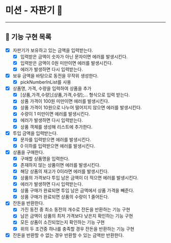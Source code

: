 # 미션 - 자판기 🧃

---
## 📝 기능 구현 목록

- [x] 자판기가 보유하고 있는 금액을 입력받는다.
  - [x] 입력받은 금액이 숫자가 아닌 문자이면 에러를 발생시킨다.
  - [x] 입력받은 금액이 0원 미만이면 에러를 발생시킨다.
  - [x] 에러가 발생하면 다시 입력받는다.
- [x] 보유 금액을 바탕으로 동전을 무작위 생성한다.
  - [x] pickNumberInList를 사용
- [x] 상품명, 가격, 수량을 입력하여 상품을 추가
  - [x] [상품,가격,수량];[상품,가격,수량];... 형식으로 입력 받는다.
  - [x] 상품 가격이 100원 미만이면 에러를 발생시킨다.
  - [x] 상품 가격이 10원으로 나누어 떨어지지 않으면 에러를 발생시킨다.
  - [x] 수량이 1 미만이면 에러를 발생시킨다.
  - [x] 에러가 발생하면 다시 입력받는다.
  - [x] 상품 객체를 생성해 리스트에 추가한다.
- [x] 투입 금액을 입력받는다.
  - [x] 문자를 입력받으면 에러를 발생시킨다.
  - [x] 0 이하를 입력받으면 에러를 발생시킨다.
- [x] 상품을 구매한다.
  - [x] 구매할 상품명을 입력한다.
  - [x] 존재하지 않는 상품이면 에러를 발생시킨다.
  - [x] 해당 상품의 재고가 0이라면 에러를 발생시킨다.
  - [x] 상품의 가격보다 투입 남은 금액이 더 적으면 에러를 발생시킨다.
  - [x] 에러가 발생하면 다시 입력받는다.
  - [x] 상품 구매가 완료되면 투입 남은 금액에서 상품 가격을 빼준다.
  - [x] 상품 구매가 완료되면 상품의 수량이 1 줄어든다.
- [x] 잔돈을 반환한다.
  - [x] 가진 동전 중 최소 동전의 개수로 잔돈을 반환하는 기능 구현
  - [x] 남은 금액이 상품의 최저 가격보다 낮은지 확인하는 기능 구현
  - [x] 모든 상품이 소진되었는지 확인하는 기능 구현
  - [x] 위의 두 조건중 하나를 충족할 경우 잔돈을 반환하는 기능 구현
- [x] 잔돈을 반환할 수 없는 경우 반환할 수 있는 금액만 반환한다.